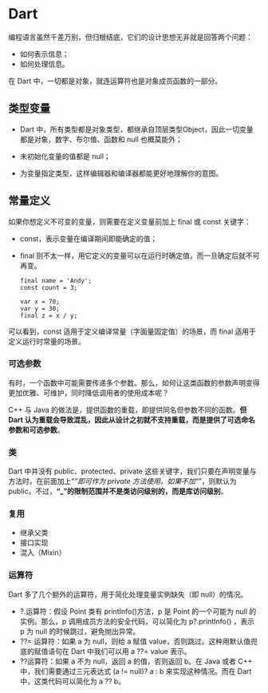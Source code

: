 # Dart

编程语言虽然千差万别，但归根结底，它们的设计思想无非就是回答两个问题：

* 如何表示信息；
* 如何处理信息。

在 Dart 中，一切都是对象，就连运算符也是对象成员函数的一部分。

## 类型变量

* Dart 中，所有类型都是对象类型，都继承自顶层类型Object，因此一切变量都是对象，数字、布尔值、函数和 null 也概莫能外；

* 未初始化变量的值都是 null；

* 为变量指定类型，这样编辑器和编译器都能更好地理解你的意图。

## 常量定义

如果你想定义不可变的变量，则需要在定义变量前加上 final 或 const 关键字：

* const，表示变量在编译期间即能确定的值；
* final 则不太一样，用它定义的变量可以在运行时确定值，而一旦确定后就不可再变。

      final name = 'Andy';
      const count = 3;

      var x = 70;  
      var y = 30;
      final z = x / y;

可以看到，const 适用于定义编译常量（字面量固定值）的场景，而 final 适用于定义运行时常量的场景。

### 可选参数

有时，一个函数中可能需要传递多个参数。那么，如何让这类函数的参数声明变得更加优雅、可维护，同时降低调用者的使用成本呢？

C++ 与 Java 的做法是，提供函数的重载，即提供同名但参数不同的函数。**但Dart 认为重载会导致混乱，因此从设计之初就不支持重载，而是提供了可选命名参数和可选参数**。

### 类

Dart 中并没有 public、protected、private 这些关键字，我们只要在声明变量与方法时，在前面加上“_”即可作为 private 方法使用。如果不加“_”，则默认为 public。不过，**“_”的限制范围并不是类访问级别的，而是库访问级别**。

### 复用

* 继承父类
* 接口实现
* 混入（Mixin）

### 运算符

Dart 多了几个额外的运算符，用于简化处理变量实例缺失（即 null）的情况。

* ?.运算符：假设 Point 类有 printInfo()方法，p 是 Point 的一个可能为 null 的实例。那么，p 调用成员方法的安全代码，可以简化为 p?.printInfo() ，表示 p 为 null 的时候跳过，避免抛出异常。
* ??= 运算符：如果 a 为 null，则给 a 赋值 value，否则跳过。这种用默认值兜底的赋值语句在 Dart 中我们可以用 a ??= value 表示。
* ??运算符：如果 a 不为 null，返回 a 的值，否则返回 b。在 Java 或者 C++ 中，我们需要通过三元表达式 (a != null)? a : b 来实现这种情况。而在 Dart 中，这类代码可以简化为 a ?? b。
